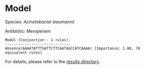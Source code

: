 
# Model

Species: *Acinetobacter baumannii*

Antibiotic: Meropenem

```
Model (Conjunction - 1 rules):
------------------------------
Absence(AAAATATTTGATTCTTCAATAGCCATCAAAA) [Importance: 1.00, 70 equivalent rules]

```

For details, please refer to the [results directory](../../../../../results/scm_b/acinetobacter%20baumannii/meropenem/repeat_9/).


